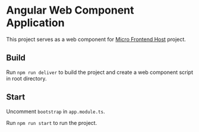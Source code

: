 # Angular Web Component Application

This project serves as a web component for [Micro Frontend Host](https://github.com/Happeace304/Angular-microFrontEnd) project.

## Build

Run `npm run deliver` to build the project and create a web component script in root directory.

## Start

Uncomment `bootstrap` in `app.module.ts`.

Run `npm run start` to run the project.

